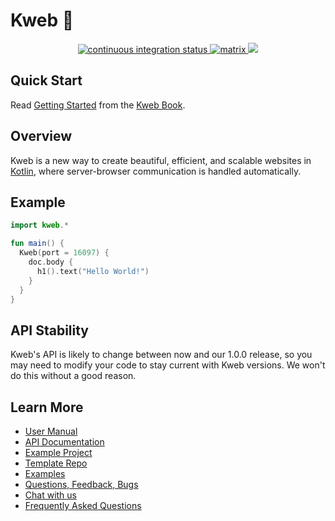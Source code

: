 # Kweb 🦆

<div align="center">
  <!-- Github Actions -->
  <a href="https://github.com/kwebio/kweb-core/actions/workflows/build.yml">
    <img src="https://img.shields.io/github/workflow/status/kwebio/kweb-core/build?label=CI&style=flat-square" alt="continuous integration status" />
  </a>
  <a href="https://matrix.to/#/#kweb:matrix.org">
    <img src="https://img.shields.io/matrix/kweb:matrix.org?label=matrix&logo=matrix&style=flat-square&color=blue" alt="matrix" />
  </a>
  <a href="https://github.com/kwebio/kweb-core/releases">
    <img src="https://img.shields.io/github/v/release/kwebio/kweb-core?label=latest&sort=semver&flat-square&color=bluevilot" />
  </a>
</div>

## Quick Start

Read [Getting Started](https://docs.kweb.io/book/gettingstarted.html) from the [Kweb Book](https://docs.kweb.io/book/).

## Overview

Kweb is a new way to create beautiful, efficient, and scalable websites in [Kotlin](https://kotlinlang.org/), where server-browser communication is handled automatically.

## Example

```kotlin
import kweb.*

fun main() {
  Kweb(port = 16097) {
    doc.body {
      h1().text("Hello World!")
    }
  }
}
```

## API Stability

Kweb's API is likely to change between now and our 1.0.0 release, so you may need to modify your code to stay current 
with Kweb versions. We won't do this without a good reason.

## Learn More

* [User Manual](http://docs.kweb.io/book)
* [API Documentation](https://docs.kweb/io/api)
* [Example Project](https://github.com/freenet/freenetorg-website/tree/staging/src/main/kotlin/org/freenet/website)
* [Template Repo](https://github.com/kwebio/kweb-template)
* [Examples](https://github.com/kwebio/kweb-demos)
* [Questions, Feedback, Bugs](https://github.com/kwebio/kweb-core/issues)
* [Chat with us](https://matrix.to/#/#kweb:matrix.org)
* [Frequently Asked Questions](https://docs.kweb.io/book/faq.html)
